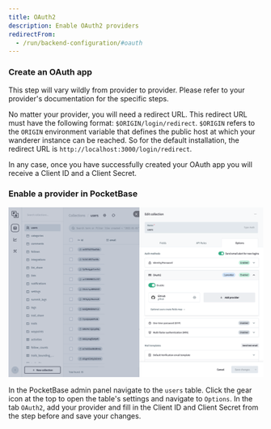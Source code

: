 ```yaml
---
title: OAuth2
description: Enable OAuth2 providers
redirectFrom:
  - /run/backend-configuration/#oauth
---
```


### Create an OAuth app

This step will vary wildly from provider to provider. Please refer to your provider's documentation for the specific steps.

No matter your provider, you will need a redirect URL. This redirect URL must have the following format: `$ORIGIN/login/redirect`. 
`$ORIGIN` refers to the `ORIGIN` environment variable that defines the public host at which your <span class="-tracking-[0.075em]">wanderer</span> instance can be reached. 
So for the default installation, the redirect URL is `http://localhost:3000/login/redirect`.

In any case, once you have successfully created your OAuth app you will receive a Client ID and a Client Secret.

### Enable a provider in PocketBase
![Pocketbase OAuth](../../../../assets/guides/pocketbase_oauth.png)

In the PocketBase admin panel navigate to the `users` table. Click the gear icon at the top to open the table's settings and navigate to `Options`. 
In the tab `OAuth2`, add your provider and fill in the Client ID and Client Secret from the step before and save your changes.
